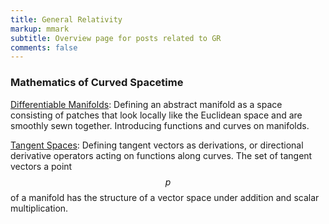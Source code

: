 ```yaml
---
title: General Relativity
markup: mmark
subtitle: Overview page for posts related to GR
comments: false
---
```


### Mathematics of Curved Spacetime

[Differentiable Manifolds](/post/2020-01-12-differential-manifolds/): Defining an abstract manifold as a space consisting of patches that look locally like the Euclidean space and are smoothly sewn together. Introducing functions and curves on manifolds.

[Tangent Spaces](/post/2020-03-01-tangent-space/): Defining tangent vectors as derivations, or directional derivative operators acting on functions along curves. The set of tangent vectors a point $$p$$ of a manifold has the structure of a vector space under addition and scalar multiplication. 